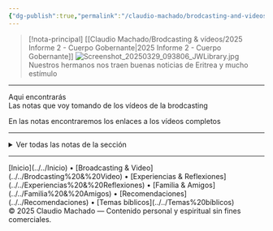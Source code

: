 ```yaml
---
{"dg-publish":true,"permalink":"/claudio-machado/brodcasting-and-videos/principial-brodcasting-and-video/","title":"Brodcasting & Video","tags":["brodcasting"]}
---
```



> [!nota-principal] [[Claudio Machado/Brodcasting & vídeos/2025 Informe 2 - Cuerpo Gobernante\|2025 Informe 2 - Cuerpo Gobernante]] 
> ![Screenshot_20250329_093806_JWLibrary.jpg](/img/user/Personal/Im%C3%A1genes/Screenshot_20250329_093806_JWLibrary.jpg)  
>  Nuestros hermanos nos traen buenas noticias de Eritrea y mucho estímulo



---

<div class="bienvenida">
<p>Aqui encontrarás <br>
Las notas que voy tomando de los vídeos de la brodcasting</p>
<p>En las notas encontraremos los enlaces a los vídeos completos </p>
</div>

---

<details>
<summary>Ver todas las notas de la sección</summary>

- [[Claudio Machado/Brodcasting & vídeos/2025 Informe 2 - Cuerpo Gobernante\|2025 Informe 2 - Cuerpo Gobernante]]
- [[Claudio Machado/Brodcasting & vídeos/Dios nos llena de Energía\|Dios nos llena de Energía]]


</details>

---

<div class="pie-simple">
[Inicio](../../Inicio) • [Broadcasting & Video](../../Brodcasting%20&%20Video) • [Experiencias & Reflexiones](../../Experiencias%20&%20Reflexiones) • [Familia & Amigos](../../Familia%20&%20Amigos) • [Recomendaciones](../../Recomendaciones) • [Temas bíblicos](../../Temas%20bíblicos)

<div class="legal">© 2025 Claudio Machado — Contenido personal y espiritual sin fines comerciales.</div>
</div>